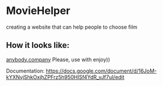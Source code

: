 # MovieHelper
creating a website that can help people to choose film  

## How it looks like: 
[anybody.company](https://anybody.company/mainPage/)
Please, use with enjoy))

Documentation: https://docs.google.com/document/d/16JoM-kYXNyjShkOxjhZPFrz5h950HISf4YdR_vJf7uI/edit
